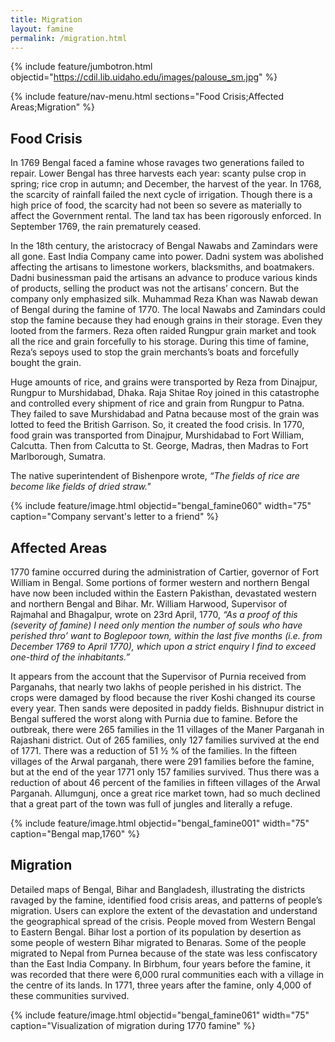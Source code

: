 ```yaml
---
title: Migration
layout: famine
permalink: /migration.html
---
```

{% include feature/jumbotron.html objectid="https://cdil.lib.uidaho.edu/images/palouse_sm.jpg" %}

{% include feature/nav-menu.html sections="Food Crisis;Affected Areas;Migration" %}

## Food Crisis

In 1769 Bengal faced a famine whose ravages two generations failed to repair. Lower Bengal has three harvests each year: scanty pulse crop in spring; rice crop in autumn; and December, the harvest of the year. In 1768, the scarcity of rainfall failed the next cycle of irrigation. Though there is a high price of food, the scarcity had not been so severe as materially to affect the Government rental. The land tax has been rigorously enforced. In September 1769, the rain prematurely ceased. 

In the 18th century, the aristocracy of Bengal Nawabs and Zamindars were all gone. East India Company came into power. Dadni system was abolished affecting the artisans to limestone workers, blacksmiths, and boatmakers. Dadni businessman paid the artisans an advance to produce various kinds of products, selling the product was not the artisans’ concern. But the company only emphasized silk. Muhammad Reza Khan was Nawab dewan of Bengal during the famine of 1770. The local Nawabs and Zamindars could stop the famine because they had enough grains in their storage. Even they looted from the farmers. Reza often raided Rungpur grain market and took all the rice and grain forcefully to his storage. During this time of famine, Reza’s sepoys used to stop the grain merchants’s boats and forcefully bought the grain.

Huge amounts of rice, and grains were transported by Reza from Dinajpur, Rungpur to Murshidabad, Dhaka. Raja Shitae Roy joined in this catastrophe and controlled every shipment of rice and grain from Rungpur to Patna. They failed to save Murshidabad and Patna because most of the grain was lotted to feed the British Garrison. So, it created the food crisis. In 1770, food grain was transported from Dinajpur, Murshidabad to Fort William, Calcutta. Then from Calcutta to St. George, Madras, then Madras to Fort Marlborough, Sumatra.

The native superintendent of Bishenpore wrote, *“The fields of rice are become like fields of dried straw."*

{% include feature/image.html objectid="bengal_famine060" width="75" caption="Company servant's letter to a friend" %}

## Affected Areas

1770 famine occurred during the administration of Cartier, governor of Fort William in Bengal. Some portions of former western and northern Bengal have now been included within the Eastern Pakisthan, devastated western and northern Bengal and Bihar. Mr. William Harwood, Supervisor of Rajmahal and Bhagalpur, wrote on 23rd April, 1770, 
*“As a proof of this (severity of famine) I need only mention the number of souls who have perished thro’ want to Boglepoor town, within the last five months (i.e. from December 1769 to April 1770), which upon a strict enquiry I find to exceed one-third of the inhabitants.”*

It appears from the account that the Supervisor of Purnia received from Parganahs, that nearly two lakhs of people perished in his district. The crops were damaged by flood because the river Koshi changed its course every year. Then sands were deposited in paddy fields. Bishnupur district in Bengal suffered the worst along with Purnia due to famine. Before the outbreak, there were 265 families in the 11 villages of the Maner Parganah in Rajashani district. Out of 265 families, only 127 families survived at the end of 1771. There was a reduction of 51 ½  % of the families. In the fifteen villages of the Arwal parganah, there were 291 families before the famine, but at the end of the year 1771 only 157 families survived. Thus there was a reduction of about 46 percent of the families in fifteen villages of the Arwal Parganah. Allumgunj, once a great rice market town, had so much declined that a great part of the town was full of jungles and literally a refuge.

{% include feature/image.html objectid="bengal_famine001" width="75" caption="Bengal map,1760" %}

## Migration

Detailed maps of Bengal, Bihar and Bangladesh, illustrating the districts ravaged by the famine, identified food crisis areas,  and patterns of people’s migration. Users can explore the extent of the devastation and understand the geographical spread of the crisis. 
People moved from Western Bengal to  Eastern Bengal. Bihar lost a portion of its population by desertion as some people of western Bihar migrated to Benaras. Some of the people migrated to Nepal from Purnea because of the state was less confiscatory than the East India Company. In Birbhum, four years before the famine, it was recorded that there were 6,000 rural communities each with a village in the centre of its lands. In 1771, three years after the famine, only 4,000 of these communities survived.

{% include feature/image.html objectid="bengal_famine061" width="75" caption="Visualization of migration during 1770 famine" %}


